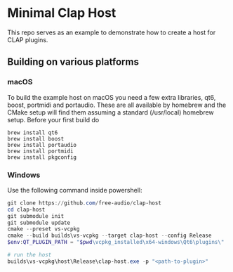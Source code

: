 # Minimal Clap Host

This repo serves as an example to demonstrate how to create a host for CLAP plugins.

## Building on various platforms

### macOS

To build the example host on macOS you need a few extra libraries, qt6, boost, portmidi and portaudio.
These are all available by homebrew and the CMake setup will find them assuming a standard
(/usr/local) homebrew setup. Before your first build do

```shell
brew install qt6
brew install boost
brew install portaudio
brew install portmidi
brew install pkgconfig
```

### Windows

Use the following command inside powershell:
```powershell
git clone https://github.com/free-audio/clap-host
cd clap-host
git submodule init
git submodule update
cmake --preset vs-vcpkg
cmake --build builds\vs-vcpkg --target clap-host --config Release
$env:QT_PLUGIN_PATH = "$pwd\vcpkg_installed\x64-windows\Qt6\plugins\"

# run the host
builds\vs-vcpkg\host\Release\clap-host.exe -p "<path-to-plugin>"
```
